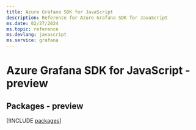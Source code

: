 ```yaml
---
title: Azure Grafana SDK for JavaScript
description: Reference for Azure Grafana SDK for JavaScript
ms.date: 02/27/2024
ms.topic: reference
ms.devlang: javascript
ms.service: grafana
---
```

# Azure Grafana SDK for JavaScript - preview
## Packages - preview
[!INCLUDE [packages](grafana-index.md)]